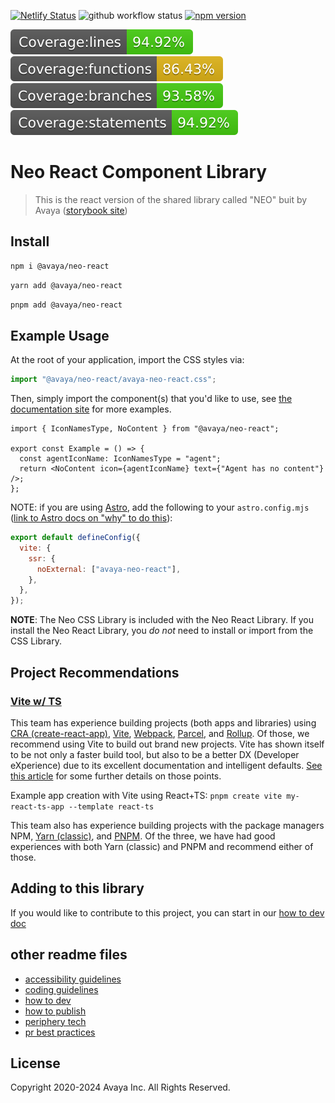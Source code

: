 [![Netlify Status](https://api.netlify.com/api/v1/badges/825502d6-02db-45a6-88bc-6aed064eb748/deploy-status)](https://app.netlify.com/sites/neo-react-library-storybook/deploys)
![github workflow status](https://github.com/avaya-dux/neo-react-library/actions/workflows/run-yarn.yml/badge.svg)
[![npm version](https://badge.fury.io/js/@avaya%2Fneo-react.svg)](https://badge.fury.io/js/@avaya%2Fneo-react)

![Coverage lines](https://github.com/avaya-dux/neo-react-library/blob/main/badges/badge-lines.svg)
![Coverage functions](https://github.com/avaya-dux/neo-react-library/blob/main/badges/badge-functions.svg)
![Coverage branches](https://github.com/avaya-dux/neo-react-library/blob/main/badges/badge-branches.svg)
![Coverage statements](https://github.com/avaya-dux/neo-react-library/blob/main/badges/badge-statements.svg)

# Neo React Component Library

> This is the react version of the shared library called "NEO" buit by Avaya ([storybook site](https://neo-react-library-storybook.netlify.app/))

## Install

```bash
npm i @avaya/neo-react
```

```bash
yarn add @avaya/neo-react
```

```bash
pnpm add @avaya/neo-react
```

## Example Usage

At the root of your application, import the CSS styles via:

```javascript
import "@avaya/neo-react/avaya-neo-react.css";
```

Then, simply import the component(s) that you'd like to use, see [the documentation site](https://design.avayacloud.com/components/web) for more examples.

```tsx
import { IconNamesType, NoContent } from "@avaya/neo-react";

export const Example = () => {
  const agentIconName: IconNamesType = "agent";
  return <NoContent icon={agentIconName} text={"Agent has no content"} />;
};
```

NOTE: if you are using [Astro](https://astro.build/), add the following to your `astro.config.mjs` ([link to Astro docs on "why" to do this](https://docs.astro.build/en/guides/styling/#import-a-stylesheet-from-an-npm-package)):

```javascript
export default defineConfig({
  vite: {
    ssr: {
      noExternal: ["avaya-neo-react"],
    },
  },
});
```

**NOTE**: The Neo CSS Library is included with the Neo React Library. If you install the Neo React Library, you _do not_ need to install or import from the CSS Library.

## Project Recommendations

### [Vite w/ TS](https://vitejs.dev/guide/)

This team has experience building projects (both apps and libraries) using [CRA (create-react-app)](https://create-react-app.dev/), [Vite](https://vitejs.dev/), [Webpack](https://webpack.js.org/), [Parcel](https://parceljs.org/), and [Rollup](https://www.rollupjs.org/guide/en/). Of those, we recommend using Vite to build out brand new projects. Vite has shown itself to be not only a faster build tool, but also to be a better DX (Developer eXperience) due to its excellent documentation and intelligent defaults. [See this article](https://blog.logrocket.com/vite-3-vs-create-react-app-comparison-migration-guide/) for some further details on those points.

Example app creation with Vite using React+TS: `pnpm create vite my-react-ts-app --template react-ts`

This team also has experience building projects with the package managers NPM, [Yarn (classic)](https://classic.yarnpkg.com/lang/en/docs/install/), and [PNPM](https://pnpm.io/installation). Of the three, we have had good experiences with both Yarn (classic) and PNPM and recommend either of those.

## Adding to this library

If you would like to contribute to this project, you can start in our [how to dev doc](https://github.com/avaya-dux/neo-react-library/blob/main/readmes/how-to-dev.md)

## other readme files

- [accessibility guidelines](https://github.com/avaya-dux/neo-react-library/blob/main/readmes/accessibility-guidelines.md)
- [coding guidelines](https://github.com/avaya-dux/neo-react-library/blob/main/readmes/coding-guidelines.md)
- [how to dev](https://github.com/avaya-dux/neo-react-library/blob/main/readmes/how-to-dev.md)
- [how to publish](https://github.com/avaya-dux/neo-react-library/blob/main/readmes/how-to-publish.md)
- [periphery tech](https://github.com/avaya-dux/neo-react-library/blob/main/readmes/periphery-tech.md)
- [pr best practices](https://github.com/avaya-dux/neo-react-library/blob/main/readmes/pr-best-practices.md)

## License

Copyright 2020-2024 Avaya Inc. All Rights Reserved.
